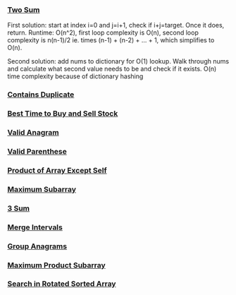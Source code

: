 ### [Two Sum](https://leetcode.com/problems/two-sum/)
First solution: start at index i=0 and j=i+1, check if i+j=target. Once it does, return. Runtime: O(n^2), first loop complexity is O(n), second loop complexity is n(n-1)/2 ie. times (n-1) + (n-2) + ... + 1, which simplifies to O(n).

Second solution: add nums to dictionary for O(1) lookup. Walk through nums and calculate what second value needs to be and check if it exists. O(n) time complexity because of dictionary hashing

### [Contains Duplicate]()
### [Best Time to Buy and Sell Stock]()
### [Valid Anagram]()
### [Valid Parenthese]()
### [Product of Array Except Self]()
### [Maximum Subarray]()
### [3 Sum]()
### [Merge Intervals]()
### [Group Anagrams]()
### [Maximum Product Subarray]()
### [Search in Rotated Sorted Array]()